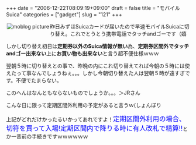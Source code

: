 +++
date = "2006-12-22T08:09:19+09:00"
draft = false
title = "モバイルSuica"
categories = ["gadget"]
slug = "121"
+++

<a rel="lightbox" href="https://keruru.net/images/458b141ef0738-img019.jpg"><img vspace="2" hspace="2" border="0" align="left" title="moblogPicture" alt="moblog picture" src="https://keruru.net/images/458b141ef0738-thumb_img019.jpg" /></a>
<!-- bodytext -->

昨日みずほSuicaカードが届いたので早速モバイルSuicaに切り替え。これでとうとう携帯電話でタッチandゴーです（嬉

しかし切り替え初日は<strong>定期券以外のSuica情報が無い</strong>為、<strong>定期券区間外でタッチandゴー出来ない</strong>上に<strong>お買い物も出来ない</strong>と言う超不便仕様ｗｗｗ

翌朝５時に切り替えとの事で、昨晩の内にこれ切り替えてれば今朝の５時には使えたって事なんでしょうねぇ。。。しかし今朝切り替えた人は翌朝５時が遠すぎです。不便でたまらない。

このへんはなんともならないものでしょうか。。。＞JRさん

こんな日に限って定期区間外利用の予定があると言うｗ(しょんぼり

上記がどれだけかったるいかってあれですよ！<font size="+1" color="blue">定期区間外利用の場合、切符を買って入場!定期区間内で降りる時に有人改札で精算!!</font>とか一昔前の手続きですｗｗｗｗｗｗ

<!-- bodytext end -->
